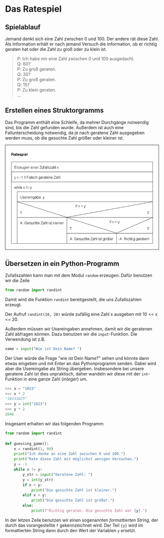 # Das Ratespiel

## Spielablauf

Jemand denkt sich eine Zahl zwischen 0 und 100. Der andere rät diese Zahl. Als Information erhält er nach jemand Versuch die Information, ob er richtig geraten hat oder die Zahl zu groß oder zu klein ist.

> P: Ich habe mir eine Zahl zwischen 0 und 100 ausgedacht.  
Q: 60?  
P: Zu groß geraten.  
Q: 30?  
P: Zu groß geraten.  
Q: 15?  
P: Zu klein geraten.  
...

## Erstellen eines Struktorgramms

Das Programm enthält eine Schleife, da mehrer Durchgänge notwendig sind, bis die Zahl gefunden wurde. Außerdem ist auch eine Fallunterscheidung notwendig, da je nach geratene Zahl ausgegeben werden muss, ob die gesuchte Zahl größer oder kleiner ist.

![Struktogramm](guess_struct.png)

## Übersetzen in ein Python-Programm

Zufallszahlen kann man mit dem Modul `random` erzeugen. Dafür benutzen wir die Zeile 

```python
from random import randint
```

Damit wird die Funktion `randint` bereitgestellt, die uns Zufallszahlen erzeugt.

Der Aufruf `randint(10, 20)` würde zufällig eine Zahl x ausgeben mit 10 <= x <= 20.

Außerdem müssen wir Usereingaben annehmen, damit wir die geratenen Zahl abfragen können. Dazu benutzen wir die `input`-Funktion.
Die Verwendung ist z.B.

```python
name = input("Wie ist Dein Name? ")
```

Der User würde die Frage "wie ist Dein Name?" sehen und könnte dann etwas eingeben und mit Enter an das Pythonprogramm senden. Dabei wird aber die Usereingabe als String übergeben. Insbesondere bei unsere geratene Zahl ist dies unpraktisch, daher wandeln wir diese mit der `int`-Funktion in eine ganze Zahl (*integer*) um.

```python
>>> x = "1023"
>>> x * 2
"10231023"
>>> y = int("1023")
>>> y * 2
2046
```

Insgesamt erhalten wir das folgenden Programm:

```python
from random import randint

def guessing_game():
    x = randint(1, 99)
    print("Ich denke an eine Zahl zwischen 0 und 100.")
    print("Rate diese Zahl mit möglichst wenigen Versuchen.")
    y = -1
    while x != y:
        y_str = input("Geratene Zahl: ")
        y = int(y_str)
        if x < y:
            print("Die gesuchte Zahl ist kleiner.")
        elif x > y:
            print("Die gesuchte Zahl ist größer.")
        else:
            print(f"Richtig geraten. Die gesuchte Zahl war {y}.")
```

In der letzen Zeile benutzen wir einen sogenannten *formattierten String*, der durch das vorangestellte `f` gekennzeichnet wird. Der Teil `{y}` wird im formattierten String dann durch den Wert der Variablen `y` ersetzt.
